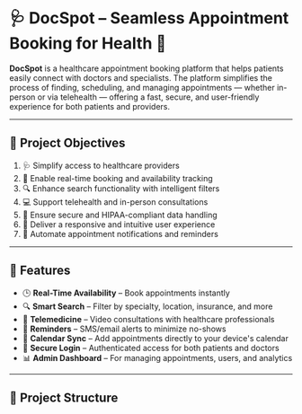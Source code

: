 # 🩺 DocSpot – Seamless Appointment Booking for Health 📅

**DocSpot** is a healthcare appointment booking platform that helps patients easily connect with doctors and specialists. The platform simplifies the process of finding, scheduling, and managing appointments — whether in-person or via telehealth — offering a fast, secure, and user-friendly experience for both patients and providers.

---

## 🎯 Project Objectives

1. 🩺 Simplify access to healthcare providers  
2. 📅 Enable real-time booking and availability tracking  
3. 🔍 Enhance search functionality with intelligent filters  
4. 💻 Support telehealth and in-person consultations  
5. 🔐 Ensure secure and HIPAA-compliant data handling  
6. 📲 Deliver a responsive and intuitive user experience  
7. 🔔 Automate appointment notifications and reminders  

---

## 🚀 Features

- 🕒 **Real-Time Availability** – Book appointments instantly  
- 🔍 **Smart Search** – Filter by specialty, location, insurance, and more  
- 💬 **Telemedicine** – Video consultations with healthcare professionals  
- 🔔 **Reminders** – SMS/email alerts to minimize no-shows  
- 📅 **Calendar Sync** – Add appointments directly to your device's calendar  
- 🔐 **Secure Login** – Authenticated access for both patients and doctors  
- 📊 **Admin Dashboard** – For managing appointments, users, and analytics  

---

## 📁 Project Structure

